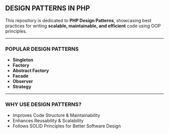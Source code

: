 ## DESIGN PATTERNS IN PHP  

This repository is dedicated to **PHP Design Patterns**, showcasing best practices for writing **scalable, maintainable, and efficient** code using OOP principles.  

---

### POPULAR DESIGN PATTERNS  

- **Singleton**  
- **Factory**  
- **Abstract Factory**  
- **Facade**  
- **Observer**  
- **Strategy**  

---

### WHY USE DESIGN PATTERNS?  
- Improves Code Structure & Maintainability  
- Enhances Reusability & Scalability  
- Follows SOLID Principles for Better Software Design  
